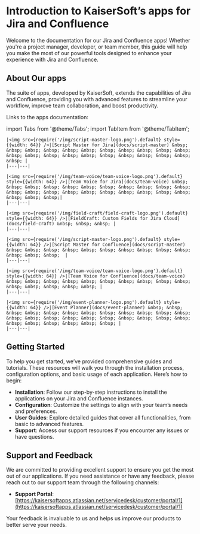 <!-- ---
title: Knowledge Hub: Documentation for KaiserSoft apps
--- -->

# Introduction to KaiserSoft’s apps for Jira and Confluence

Welcome to the documentation for our Jira and Confluence apps! Whether you're a project manager, developer, or team member, this guide will help you make the most of our powerful tools designed to enhance your experience with Jira and Confluence.

## About Our apps

The suite of apps, developed by KaiserSoft, extends the capabilities of Jira and Confluence, providing you with advanced features to streamline your workflow, improve team collaboration, and boost productivity.

Links to the apps documentation:


import Tabs from '@theme/Tabs';
import TabItem from '@theme/TabItem';

<Tabs>
  <TabItem value="jira" label="Jira apps" default>

    |<img src={require('/img/script-master-logo.png').default} style={{width: 64}} />|[Script Master for Jira](docs/script-master) &nbsp; &nbsp; &nbsp; &nbsp; &nbsp; &nbsp; &nbsp; &nbsp; &nbsp; &nbsp; &nbsp; &nbsp; &nbsp; &nbsp; &nbsp; &nbsp; &nbsp; &nbsp; &nbsp; &nbsp; &nbsp; &nbsp; |
    |---|---|

    |<img src={require('/img/team-voice/team-voice-logo.png').default} style={{width: 64}} />|[Team Voice for Jira](docs/team-voice) &nbsp; &nbsp; &nbsp; &nbsp; &nbsp; &nbsp; &nbsp; &nbsp; &nbsp; &nbsp; &nbsp; &nbsp; &nbsp; &nbsp; &nbsp; &nbsp; &nbsp; &nbsp; &nbsp; &nbsp; &nbsp; &nbsp; &nbsp; &nbsp;|
    |---|---|

    |<img src={require('/img/field-craft/field-craft-logo.png').default} style={{width: 64}} />|[FieldCraft: Custom Fields for Jira Cloud](docs/field-craft) &nbsp; &nbsp; &nbsp; |
    |---|---|

  </TabItem>
</Tabs>


<Tabs>
  <TabItem value="confluence" label="Confluence apps" default>

    |<img src={require('/img/script-master-logo.png').default} style={{width: 64}} />|[Script Master for Confluence](docs/script-master) &nbsp; &nbsp; &nbsp; &nbsp; &nbsp; &nbsp; &nbsp; &nbsp; &nbsp; &nbsp; &nbsp; &nbsp; &nbsp;  |
    |---|---|

    |<img src={require('/img/team-voice/team-voice-logo.png').default} style={{width: 64}} />|[Team Voice for Confluence](docs/team-voice) &nbsp; &nbsp; &nbsp; &nbsp; &nbsp; &nbsp; &nbsp; &nbsp; &nbsp; &nbsp; &nbsp; &nbsp; &nbsp; &nbsp; &nbsp; |
    |---|---|

    |<img src={require('/img/event-planner-logo.png').default} style={{width: 64}} />|[Event Planner](docs/event-planner) &nbsp; &nbsp; &nbsp; &nbsp; &nbsp; &nbsp; &nbsp; &nbsp; &nbsp; &nbsp; &nbsp; &nbsp; &nbsp; &nbsp; &nbsp; &nbsp; &nbsp; &nbsp; &nbsp; &nbsp; &nbsp; &nbsp; &nbsp; &nbsp; &nbsp; &nbsp; &nbsp; &nbsp; |
    |---|---|

  </TabItem>
</Tabs>


## Getting Started

To help you get started, we’ve provided comprehensive guides and tutorials. These resources will walk you through the installation process, configuration options, and basic usage of each application. Here’s how to begin:

- **Installation**: Follow our step-by-step instructions to install the applications on your Jira and Confluence instances.
- **Configuration**: Customize the settings to align with your team’s needs and preferences.
- **User Guides**: Explore detailed guides that cover all functionalities, from basic to advanced features.
- **Support**: Access our support resources if you encounter any issues or have questions.

## Support and Feedback

We are committed to providing excellent support to ensure you get the most out of our applications. If you need assistance or have any feedback, please reach out to our support team through the following channels:

- **Support Portal**: [https://kaisersoftapps.atlassian.net/servicedesk/customer/portal/1](https://kaisersoftapps.atlassian.net/servicedesk/customer/portal/1)

Your feedback is invaluable to us and helps us improve our products to better serve your needs.
